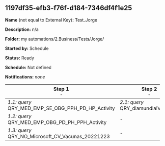 ## 1197df35-efb3-f76f-d184-7346df4f1e25

**Name** (not equal to External Key)**:** Test_Jorge

**Description:** n/a

**Folder:** my automations/2.Business/Tests/Jorge/

**Started by:** Schedule

**Status:** Ready

**Schedule:** Not defined

**Notifications:** _none_


| Step 1<br>_<small>-</small>_ | Step 2<br>_<small>-</small>_ | Step 3<br>_<small>-</small>_ | Step 4<br>_<small>-</small>_ | Step 5<br>_<small>-</small>_ | Step 6<br>_<small>-</small>_ | Step 7<br>_<small>-</small>_ | Step 8<br>_<small>-</small>_ | Step 9<br>_<small>-</small>_ |
| --- | --- | --- | --- | --- | --- | --- | --- | --- |
| _1.1: query_<br>QRY_MED_EMP_SE_OBG_PPH_PD_HP_Activity | _2.1: query_<br>QRY_diamundialVPH_info | _3.1: query_<br>QRY_diamundialVPH_info_sales_rep | _4.1: query_<br>QRY_PD_HP_MS_Insues | _5.1: query_<br>QRY_OBG_MS_Insues_01 | _6.1: query_<br>QRY_OBG_MS_Insues_02 | _7.1: query_<br>QRY_OBG_MS_Insues_03 | _8.1: query_<br>QRY_MED_EMP_PD_PPH_No_envio_Test_AB | _9.1: query_<br>QRY_usuarios_recibido_email |
| _1.2: query_<br>QRY_MED_EMP_OBG_PD_PH_PPH_Activity | - | - | - | _5.2: query_<br>QRY_SMI_OBG_PD_HP_PPH_DE | _6.2: query_<br>QRY_SMI_OBG_PD_HP_PPH_DE_02 | - | - | - |
| _1.3: query_<br>QRY_NO_Microsoft_CV_Vacunas_20221223 | - | - | - | - | - | - | - | - |
